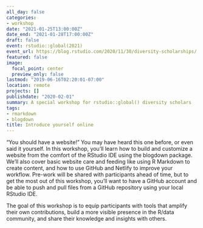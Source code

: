 ```yaml
---
all_day: false
categories:
- workshop
date: "2021-01-25T13:00:00Z"
date_end: "2021-01-28T17:00:00Z"
draft: false
event: rstudio::global(2021)
event_url: https://blog.rstudio.com/2020/11/30/diversity-scholarships/
featured: false
image:
  focal_point: center
  preview_only: false
lastmod: "2019-06-16T02:20:01-07:00"
location: remote
projects: []
publishdate: "2020-02-01"
summary: A special workshop for rstudio::global() diversity scholars
tags:
- rmarkdown
- blogdown
title: Introduce yourself online
---
```



“You should have a website!” You may have heard this one before, or even said it yourself. In this workshop, you’ll learn how to build and customize a website from the comfort of the RStudio IDE using the blogdown package. We’ll also cover basic website care and feeding like using R Markdown to create content, and how to use GitHub and Netlify to improve your workflow. Pre-work will be shared with participants ahead of time, but to get the most out of this workshop, you’ll want to have a GitHub account and be able to push and pull files from a GitHub repository using your local RStudio IDE.

The goal of this workshop is to equip participants with tools that amplify their own contributions, build a more visible presence in the R/data community, and share their knowledge and insights with others.
